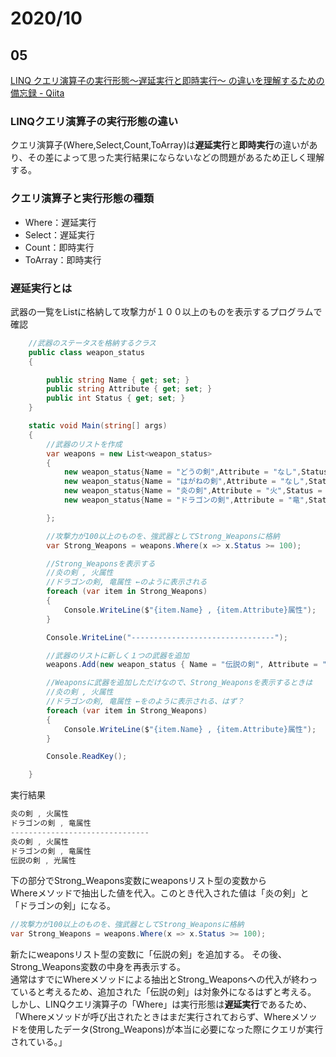 # 2020/10

## 05
[LINQ クエリ演算子の実行形態～遅延実行と即時実行～ の違いを理解するための備忘録 \- Qiita](https://qiita.com/GettyAo/items/95043bf0de71e2196e2d)

### LINQクエリ演算子の実行形態の違い
クエリ演算子(Where,Select,Count,ToArray)は**遅延実行**と**即時実行**の違いがあり、その差によって思った実行結果にならないなどの問題があるため正しく理解する。

### クエリ演算子と実行形態の種類
* Where：遅延実行
* Select：遅延実行
* Count：即時実行
* ToArray：即時実行

### 遅延実行とは
武器の一覧をListに格納して攻撃力が１００以上のものを表示するプログラムで確認
```c#
    //武器のステータスを格納するクラス
    public class weapon_status
    {

        public string Name { get; set; }
        public string Attribute { get; set; }
        public int Status { get; set; }
    }

    static void Main(string[] args)
    {
        //武器のリストを作成
        var weapons = new List<weapon_status>
        {
            new weapon_status{Name = "どうの剣",Attribute = "なし",Status = 10},
            new weapon_status{Name = "はがねの剣",Attribute = "なし",Status = 50},
            new weapon_status{Name = "炎の剣",Attribute = "火",Status = 100},
            new weapon_status{Name = "ドラゴンの剣",Attribute = "竜",Status = 150},

        };

        //攻撃力が100以上のものを、強武器としてStrong_Weaponsに格納
        var Strong_Weapons = weapons.Where(x => x.Status >= 100);

        //Strong_Weaponsを表示する
        //炎の剣 , 火属性
        //ドラゴンの剣, 竜属性 ←のように表示される
        foreach (var item in Strong_Weapons)
        {
            Console.WriteLine($"{item.Name} , {item.Attribute}属性");
        }

        Console.WriteLine("--------------------------------");

        //武器のリストに新しく１つの武器を追加
        weapons.Add(new weapon_status { Name = "伝説の剣", Attribute = "光", Status = 255 });

        //Weaponsに武器を追加しただけなので、Strong_Weaponsを表示するときは
        //炎の剣 , 火属性
        //ドラゴンの剣, 竜属性 ←をのように表示される、はず？
        foreach (var item in Strong_Weapons)
        {
            Console.WriteLine($"{item.Name} , {item.Attribute}属性");
        }

        Console.ReadKey();

    }
```

実行結果
```c#
炎の剣 , 火属性
ドラゴンの剣 , 竜属性
-------------------------------
炎の剣 , 火属性
ドラゴンの剣 , 竜属性
伝説の剣 , 光属性
```

下の部分でStrong_Weapons変数にweaponsリスト型の変数から  
Whereメソッドで抽出した値を代入。このとき代入された値は「炎の剣」と「ドラゴンの剣」になる。
```c#
//攻撃力が100以上のものを、強武器としてStrong_Weaponsに格納
var Strong_Weapons = weapons.Where(x => x.Status >= 100);
```
新たにweaponsリスト型の変数に「伝説の剣」を追加する。  その後、Strong_Weapons変数の中身を再表示する。  
通常はすでにWhereメソッドによる抽出とStrong_Weaponsへの代入が終わっていると考えるため、追加された「伝説の剣」は対象外になるはずと考える。  
しかし、LINQクエリ演算子の「Where」は実行形態は**遅延実行**であるため、「Whereメソッドが呼び出されたときはまだ実行されておらず、Whereメソッドを使用したデータ(Strong_Weapons)が本当に必要になった際にクエリが実行されている。」
